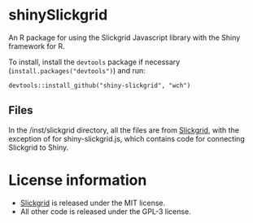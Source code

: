shinySlickgrid
===============

An R package for using the Slickgrid Javascript library with the Shiny framework for R.

To install, install the `devtools` package if necessary (`install.packages("devtools")`) and run:

```
devtools::install_github("shiny-slickgrid", "wch")
```


## Files

In the /inst/slickgrid directory, all the files are from [Slickgrid](https://github.com/mleibman/SlickGrid), with the exception of for shiny-slickgrid.js, which contains code for connecting Slickgrid to Shiny.


License information
===================

* [Slickgrid](https://github.com/mleibman/SlickGrid) is released under the MIT license.
* All other code is released under the GPL-3 license.
